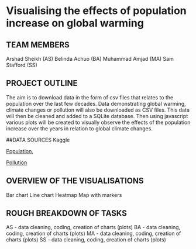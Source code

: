 # Visualising the effects of population increase on global warming

## TEAM MEMBERS
Arshad Sheikh (AS)
Belinda Achuo (BA)
Muhammad Amjad (MA)
Sam Stafford (SS)

## PROJECT OUTLINE
The aim is to download data in the form of csv files that relates to the population over the last few decades. Data demonstrating global warming, climate changes or pollution will also be downloaded as CSV files. This data will then be cleaned and added to a SQLite database. Then using javascript various plots will be created to visually observe the effects of the population increase over the years in relation to global climate changes.

##DATA SOURCES
Kaggle

[Population](https://www.kaggle.com/sansuthi/world-population-by-year),

[Pollution](https://www.kaggle.com/sohamgade/plastic-datasets?select=per-capita-plastic-waste-vs-gdp-per-capita.csv)

## OVERVIEW OF THE VISUALISATIONS
Bar chart
Line chart
Heatmap
Map with markers

## ROUGH BREAKDOWN OF TASKS
AS - data cleaning, coding, creation of charts (plots)
BA - data cleaning, coding, creation of charts (plots)
MA - data cleaning, coding, creation of charts (plots)
SS - data cleaning, coding, creation of charts (plots)
